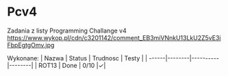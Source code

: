 # Pcv4

Zadania z listy Programming Challange v4
https://www.wykop.pl/cdn/c3201142/comment_EB3miVNnkU13LkU2Z5vE3iFbpEgtgOmv.jpg

Wykonane:
| Nazwa | Status | Trudnosc | Testy  |
| ------|--------|----------|--------|
| ROT13 | Done   | 0/10     |&#x2713;|
